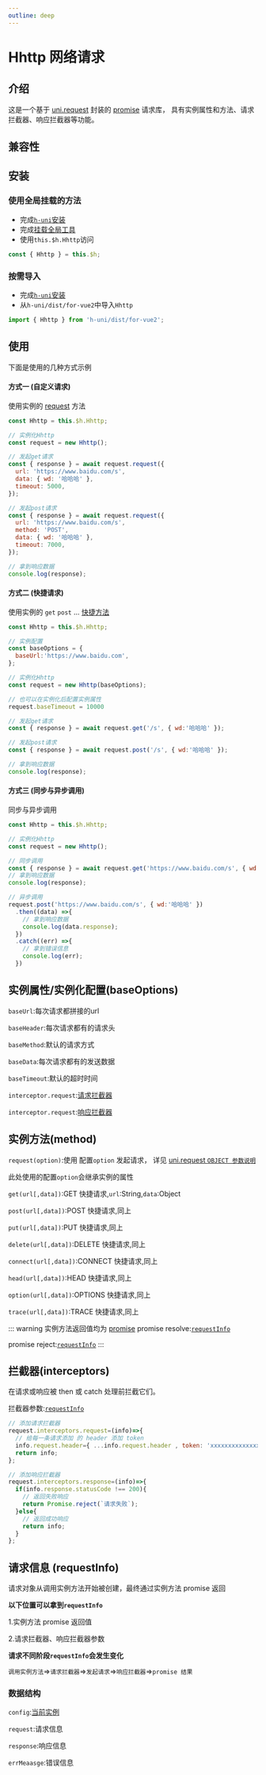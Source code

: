 ```yaml
---
outline: deep
---
```


# Hhttp 网络请求

## 介绍

这是一个基于 [uni.request](https://uniapp.dcloud.net.cn/api/request/request.html#request)
 封装的 [promise](https://javascript.info/promise-basics) 请求库，
 具有实例属性和方法、请求拦截器、响应拦截器等功能。

## 兼容性

<SupportTable WEIXIN H5 ALIPAY BAIDU TOUTIAO LARK/>

## 安装

### 使用全局挂载的方法

- 完成[`h-uni`安装](/README.html#安装)
- 完成[挂载全局工具](/README.html#挂载全局工具)
- 使用`this.$h.Hhttp`访问

```js
const { Hhttp } = this.$h;
```
### 按需导入
- 完成[`h-uni`安装](/README.html#安装)
- 从`h-uni/dist/for-vue2`中导入`Hhttp`

```js
import { Hhttp } from 'h-uni/dist/for-vue2';
```

## 使用

下面是使用的几种方式示例

#### 方式一 (自定义请求)

使用实例的 [request](/for-vue2/utils/Hhttp.html#实例方法-method) 方法

```js
const Hhttp = this.$h.Hhttp;

// 实例化Hhttp
const request = new Hhttp();

// 发起get请求
const { response } = await request.request({
  url: 'https://www.baidu.com/s',
  data: { wd: '哈哈哈' },
  timeout: 5000,
});

// 发起post请求
const { response } = await request.request({
  url: 'https://www.baidu.com/s',
  method: 'POST',
  data: { wd: '哈哈哈' },
  timeout: 7000,
});

// 拿到响应数据
console.log(response);
```

#### 方式二 (快捷请求)

使用实例的 `get` `post` ... [快捷方法](/for-vue2/utils/Hhttp.html#实例方法-method)

```js
const Hhttp = this.$h.Hhttp;

// 实例配置
const baseOptions = {
  baseUrl:'https://www.baidu.com',
};

// 实例化Hhttp
const request = new Hhttp(baseOptions);

// 也可以在实例化后配置实例属性
request.baseTimeout = 10000

// 发起get请求
const { response } = await request.get('/s', { wd:'哈哈哈' });

// 发起post请求
const { response } = await request.post('/s', { wd:'哈哈哈' });

// 拿到响应数据
console.log(response);
```

#### 方式三 (同步与异步调用)

同步与异步调用

```js
const Hhttp = this.$h.Hhttp;

// 实例化Hhttp
const request = new Hhttp();

// 同步调用
const { response } = await request.get('https://www.baidu.com/s', { wd:'哈哈哈' });
// 拿到响应数据
console.log(response);

// 异步调用
request.post('https://www.baidu.com/s', { wd:'哈哈哈' })
  .then((data) =>{
    // 拿到响应数据
    console.log(data.response);
  })
  .catch((err) =>{
    // 拿到错误信息
    console.log(err);
  })


```

## 实例属性/实例化配置(baseOptions)

`baseUrl`:每次请求都拼接的url

`baseHeader`:每次请求都有的请求头

`baseMethod`:默认的请求方式

`baseData`:每次请求都有的发送数据

`baseTimeout`:默认的超时时间

`interceptor.request`:[请求拦截器](/for-vue2/utils/Hhttp.html#%E6%8B%A6%E6%88%AA%E5%99%A8-interceptors)

`interceptor.request`:[响应拦截器](/for-vue2/utils/Hhttp.html#%E6%8B%A6%E6%88%AA%E5%99%A8-interceptors)

## 实例方法(method)

`request(option)`:使用 配置`option` 发起请求， 详见 [uni.request `OBJECT 参数说明`](https://uniapp.dcloud.net.cn/api/request/request.html#request)

此处使用的配置`option`会继承实例的属性

`get(url[,data])`:GET 快捷请求,`url`:String,`data`:Object

`post(url[,data])`:POST 快捷请求,同上

`put(url[,data])`:PUT 快捷请求,同上

`delete(url[,data])`:DELETE 快捷请求,同上

`connect(url[,data])`:CONNECT 快捷请求,同上

`head(url[,data])`:HEAD 快捷请求,同上

`option(url[,data])`:OPTIONS 快捷请求,同上

`trace(url[,data])`:TRACE 快捷请求,同上


::: warning 实例方法返回值均为 [promise](https://javascript.info/promise-basics)
promise resolve:[`requestInfo`](/for-vue2/utils/Hhttp.html#请求信息-requestinfo)

promise reject:[`requestInfo`](/for-vue2/utils/Hhttp.html#请求信息-requestinfo)
:::

## 拦截器(interceptors)

在请求或响应被 then 或 catch 处理前拦截它们。

拦截器参数:[`requestInfo`](/for-vue2/utils/Hhttp.html#请求信息-requestinfo)

```js
// 添加请求拦截器
request.interceptors.request=(info)=>{
  // 给每一条请求添加 的 header 添加 token
  info.request.header={ ...info.request.header , token: 'xxxxxxxxxxxxxxxxxxxxxxxxxxxxxxxxxxxx' };
  return info;
};

// 添加响应拦截器
request.interceptors.response=(info)=>{
  if(info.response.statusCode !== 200){
    // 返回失败响应
    return Promise.reject(`请求失败`);
  }else{
    // 返回成功响应
    return info;
  }
};

```

## 请求信息 (requestInfo)

请求对象从调用实例方法开始被创建，最终通过实例方法 promise 返回

**以下位置可以拿到`requestInfo`**

1.实例方法 promise 返回值

2.请求拦截器、响应拦截器参数

**请求不同阶段`requestInfo`会发生变化**

`调用实例方法`=>`请求拦截器`=>`发起请求`=>`响应拦截器`=>`promise 结果`

### 数据结构

`config`:[当前实例](/for-vue2/utils/Hhttp.html#实例属性-实例化配置-baseoptions)

`request`:请求信息

`response`:响应信息

`errMeaasge`:错误信息
